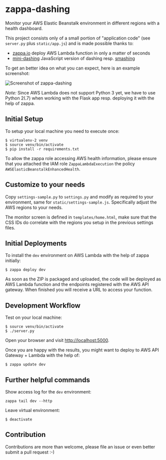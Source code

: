 # zappa-dashing

Monitor your AWS Elastic Beanstalk environment in different regions with a health dashboard.

This project consists only of a small portion of "application code" (see `server.py` plus `static/app.js`)
and is made possible thanks to:

* [zappa.io](https://www.zappa.io) deploy AWS Lambda function in only a matter of seconds
* [mini-dashing](https://github.com/pushmatrix/mini-dashing) JavaScript version of 
  dashing resp. [smashing](https://github.com/Smashing/smashing) 


To get an better idea on what you can expect, here is an example screenshot:

![Screenshot of zappa-dashing](http://i.imgur.com/vRFYJoGr.png)

*Note:* Since AWS Lambda does not support Python 3 yet, we have to use Python 2(.7) when
working with the Flask app resp. deploying it with the help of zappa.


## Initial Setup

To setup your local machine you need to execute once:

	$ virtualenv-2 venv
	$ source venv/bin/activate
	$ pip install -r requirements.txt

To allow the zappa role accessing AWS health information, please ensure
that you attached the IAM role `ZappaLambdaExecution`
the policy `AWSElasticBeanstalkEnhancedHealth`.


## Customize to your needs

Copy `settings-sample.py` to `settings.py` and modify as required to your environment,
same for `static/settings-sample.js`. Specifically adjust the AWS regions to your needs.

The monitor screen is defined in `templates/home.html`, make sure that the CSS IDs do correlate
with the regions you setup in the previous settings files.


## Initial Deployments

To install the `dev` environment on AWS Lambda with the help of zappa initially:

	$ zappa deploy dev  

As soon as the ZIP is packaged and uploaded, the code will be deployed as AWS Lambda function and
the endpoints registered with the AWS API gateway. When finished you will receive a URL to
access your function.


## Development Workflow

Test on your local machine:

	$ source venv/bin/activate
	$ ./server.py

Open your browser and visit [http://localhost:5000](http://localhost:5000).

Once you are happy with the results, you might want to deploy to AWS API Gateway + Lambda with
the help of:

	$ zappa update dev


## Further helpful commands

Show access log for the `dev` environment:

    zappa tail dev --http

Leave virtual environment:

	$ deactivate


## Contribution 

Contributions are more than welcome, please file an issue or even better submit a
pull request :-)

